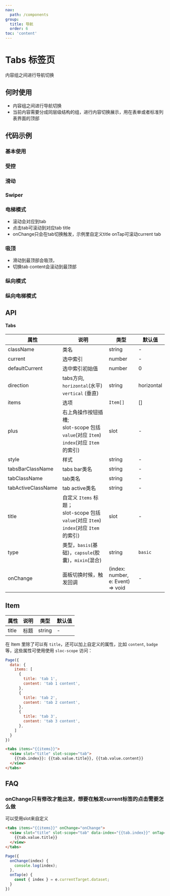 ```yaml
---
nav:
  path: /components
group:
  title: 导航
  order: 6
toc: 'content'
---
```

# Tabs 标签页
内容组之间进行导航切换
## 何时使用
- 内容组之间进行导航切换
- 当前内容需要分成同层级结构的组，进行内容切换展示，用在表单或者标准列表界面的顶部


## 代码示例
### 基本使用
<code src='pages/Tabs/index'></code>

### 受控
<code src='pages/TabsControl/index'></code>

### 滑动
<code src='pages/TabsScroll/index'></code>

### Swiper
<code src='pages/TabsSwiper/index'></code>

### 电梯模式

- 滚动会对应到tab
- 点击tab可滚动到对应tab title
- onChange只会在tab切换触发，示例里自定义title onTap可滚动current tab

<code src='pages/TabsElevator/index'></code>


### 吸顶

- 滑动到最顶部会吸顶，
- 切换tab content会滚动到最顶部

<code src='pages/TabsSticky/index'></code>



### 纵向模式
<code src='pages/TabsVertical/index'></code>

### 纵向电梯模式
<code src='pages/TabsVerticalElevator/index'></code>

## API

#### Tabs
| 属性 | 说明 | 类型 | 默认值 |
| -----|-----|-----|-----|
| className | 类名| string | - |
| current | 选中索引 | number | - |
| defaultCurrent | 选中索引初始值 | number | 0 |
| direction | tabs方向, `horizontal`(水平) `vertical` (垂直) | string | horizontal |
| items | 选项 | `Item[]` | [] |
| plus | 右上角操作按钮插槽; <br /> slot-scope 包括 `value`(对应 `Item`) `index`(对应 `Item` 的索引) | slot | - |
| style | 样式| string | - |
| tabsBarClassName | tabs bar类名 | string | - |
| tabClassName | tab类名 | string | - |
| tabActiveClassName | tab active类名 | string | - |
| title | 自定义 `Items` 标题；<br /> slot-scope 包括 `value`(对应 `Item`) `index`(对应 `Item` 的索引) | slot | - |
| type | 类型，`basis`(基础)，`capsule`(胶囊)，`mixin`(混合) | string | `basic` |
| onChange | 面板切换时候，触发回调 | (index: number, e: Event) => void| - |

## Item
| 属性 | 说明 | 类型 | 默认值 |
| -----|-----|-----|-----|
| title | 标题 | string | - |

在 Item 里除了可以有 `title`，还可以加上自定义的属性，比如 `content`, `badge` 等，这些属性可使用使用 `sloc-scope` 访问：


```js
Page({
  data: {
    items: [
      {
        title: 'tab 1',
        content: 'tab 1 content',
      },
      {
        title: 'tab 2',
        content: 'tab 2 content',
      },
      {
        title: 'tab 3',
        content: 'tab 3 content',
      },
    ]
  }
})
```

```html
<tabs items="{{items}}">
  <view slot="title" slot-scope="tab">
    {{tab.index}}: {{tab.value.title}}, {{tab.value.content}}
  </view>
</tabs>
```

## FAQ
### onChange只有修改才能出发，想要在触发current标签的点击需要怎么做
可以受用slot来自定义
```html
<tabs items="{{items}}" onChange="onChange">
  <view slot="title" slot-scope="tab" data-index="{{tab.index}}" onTap="onTap">
    {{tab.value.title}}
  </view>
</tabs>
```

```js
Page({
  onChange(index) {
    console.log(index);
  },
  onTap(e) {
    const { index } = e.currentTarget.dataset;
  }
})
```